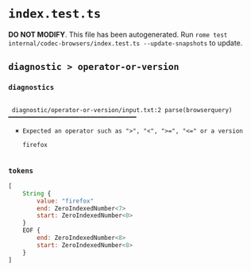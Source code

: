 # `index.test.ts`

**DO NOT MODIFY**. This file has been autogenerated. Run `rome test internal/codec-browsers/index.test.ts --update-snapshots` to update.

## `diagnostic > operator-or-version`

### `diagnostics`

```

 diagnostic/operator-or-version/input.txt:2 parse(browserquery) ━━━━━━━━━━━━━━━━━━━━━━━━━━━━━━━━━━━━

  ✖ Expected an operator such as ">", "<", ">=", "<=" or a version

    firefox


```

### `tokens`

```javascript
[
	String {
		value: "firefox"
		end: ZeroIndexedNumber<7>
		start: ZeroIndexedNumber<0>
	}
	EOF {
		end: ZeroIndexedNumber<8>
		start: ZeroIndexedNumber<8>
	}
]
```
